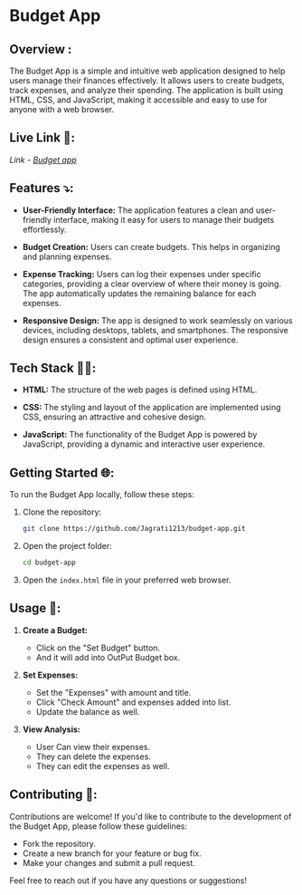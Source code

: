 # Budget App

## Overview :

The Budget App is a simple and intuitive web application designed to help users manage their finances effectively. It allows users to create budgets, track expenses, and analyze their spending. The application is built using HTML, CSS, and JavaScript, making it accessible and easy to use for anyone with a web browser.

## Live Link 🔗:

_Link - [Budget app](https://Jagrati1213.github.io/budget-app)_

## Features ⤵️:

- **User-Friendly Interface:** The application features a clean and user-friendly interface, making it easy for users to manage their budgets effortlessly.

- **Budget Creation:** Users can create budgets. This helps in organizing and planning expenses.

- **Expense Tracking:** Users can log their expenses under specific categories, providing a clear overview of where their money is going. The app automatically updates the remaining balance for each expenses.

- **Responsive Design:** The app is designed to work seamlessly on various devices, including desktops, tablets, and smartphones. The responsive design ensures a consistent and optimal user experience.

## Tech Stack 👩‍💻:

- **HTML:** The structure of the web pages is defined using HTML.

- **CSS:** The styling and layout of the application are implemented using CSS, ensuring an attractive and cohesive design.

- **JavaScript:** The functionality of the Budget App is powered by JavaScript, providing a dynamic and interactive user experience.

## Getting Started 🌐:

To run the Budget App locally, follow these steps:

1. Clone the repository:

   ```bash
   git clone https://github.com/Jagrati1213/budget-app.git
   ```

2. Open the project folder:

   ```bash
   cd budget-app
   ```

3. Open the `index.html` file in your preferred web browser.

## Usage 📌:

1. **Create a Budget:**

   - Click on the "Set Budget" button.
   - And it will add into OutPut Budget box.

2. **Set Expenses:**

   - Set the "Expenses" with amount and title.
   - Click "Check Amount" and expenses added into list.
   - Update the balance as well.

3. **View Analysis:**
   - User Can view their expenses.
   - They can delete the expenses.
   - They can edit the expenses as well.

## Contributing 🧔:

Contributions are welcome! If you'd like to contribute to the development of the Budget App, please follow these guidelines:

- Fork the repository.
- Create a new branch for your feature or bug fix.
- Make your changes and submit a pull request.

Feel free to reach out if you have any questions or suggestions!

